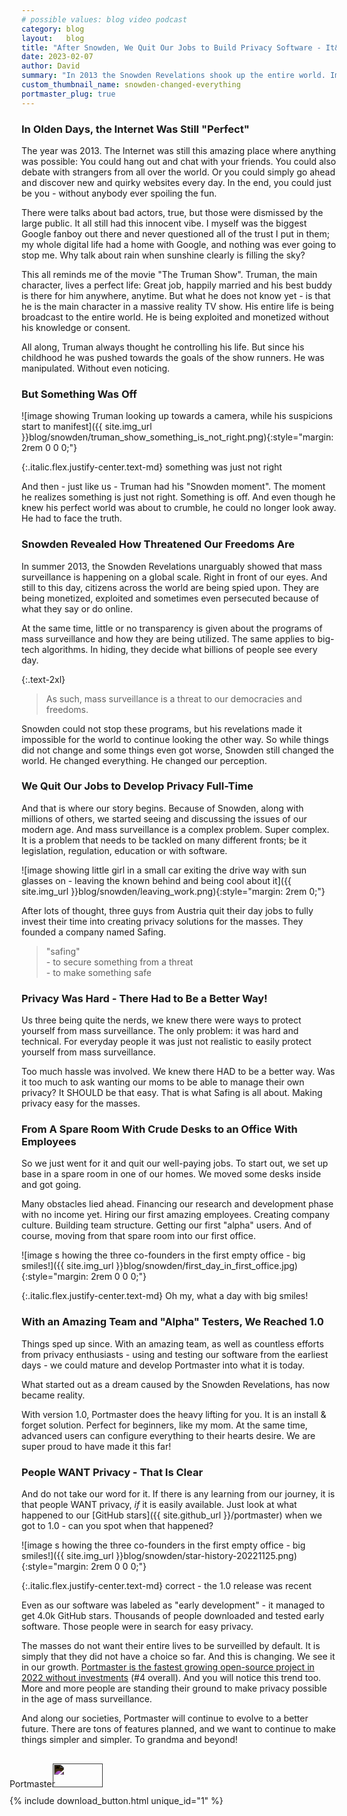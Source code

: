 ```yaml
---
# possible values: blog video podcast
category: blog
layout:   blog
title: "After Snowden, We Quit Our Jobs to Build Privacy Software - It&nbsp;Reached&nbsp;v1.0"
date: 2023-02-07
author: David
summary: "In 2013 the Snowden Revelations shook up the entire world. Impacted by this, three guys from Austria quit their well-paying jobs to build privacy software for the masses."
custom_thumbnail_name: snowden-changed-everything
portmaster_plug: true
---
```


### In Olden Days, the Internet Was Still "Perfect"

The year was 2013. The Internet was still this amazing place where anything was possible: You could hang out and chat with your friends. You could also debate with strangers from all over the world. Or you could simply go ahead and discover new and quirky websites every day. In the end, you could just be you - without anybody ever spoiling the fun.

There were talks about bad actors, true, but those were dismissed by the large public. It all still had this innocent vibe. I myself was the biggest Google fanboy out there and never questioned all of the trust I put in them; my whole digital life had a home with Google, and nothing was ever going to stop me. Why talk about rain when sunshine clearly is filling the sky?

This all reminds me of the movie "The Truman Show". Truman, the main character, lives a perfect life: Great job, happily married and his best buddy is there for him anywhere, anytime. But what he does not know yet - is that he is the main character in a massive reality TV show. His entire life is being broadcast to the entire world. He is being exploited and monetized without his knowledge or consent.

All along, Truman always thought he controlling his life. But since his childhood he was pushed towards the goals of the show runners. He was manipulated. Without even noticing.

### But Something Was Off

![image showing Truman looking up towards a camera, while his suspicions start to manifest]({{ site.img_url }}blog/snowden/truman_show_something_is_not_right.png){:style="margin: 2rem 0 0 0;"}

{:.italic.flex.justify-center.text-md}
something was just not right

And then - just like us - Truman had his "Snowden moment". The moment he realizes something is just not right. Something is off. And even though he knew his perfect world was about to crumble, he could no longer look away. He had to face the truth.

### Snowden Revealed How Threatened Our Freedoms Are

In summer 2013, the Snowden Revelations unarguably showed that mass surveillance is happening on a global scale. Right in front of our eyes. And still to this day, citizens across the world are being spied upon. They are being monetized, exploited and sometimes even persecuted because of what they say or do online.

At the same time, little or no transparency is given about the programs of mass surveillance and how they are being utilized. The same applies to big-tech algorithms. In hiding, they decide what billions of people see every day.

{:.text-2xl}
> As such, mass surveillance is a threat to our democracies and freedoms.

Snowden could not stop these programs, but his revelations made it impossible for the world to continue looking the other way. So while things did not change and some things even got worse, Snowden still changed the world. He changed everything. He changed our perception.

### We Quit Our Jobs to Develop Privacy Full-Time

And that is where our story begins. Because of Snowden, along with millions of others, we started seeing and discussing the issues of our modern age. And mass surveillance is a complex problem. Super complex. It is a problem that needs to be tackled on many different fronts; be it legislation, regulation, education or with software.

![image showing little girl in a small car exiting the drive way with sun glasses on - leaving the known behind and being cool about it]({{ site.img_url }}blog/snowden/leaving_work.png){:style="margin: 2rem 0;"}

After lots of thought, three guys from Austria quit their day jobs to fully invest their time into creating privacy solutions for the masses. They founded a company named Safing.

> "safing"  
> \- to secure something from a threat  
> \- to make something safe

### Privacy Was Hard - There Had to Be a Better Way!

Us three being quite the nerds, we knew there were ways to protect yourself from mass surveillance. The only problem: it was hard and technical. For everyday people it was just not realistic to easily protect yourself from mass surveillance.

Too much hassle was involved. We knew there HAD to be a better way. Was it too much to ask wanting our moms to be able to manage their own privacy? It SHOULD be that easy. That is what Safing is all about. Making privacy easy for the masses.

### From A Spare Room With Crude Desks to an Office With Employees

So we just went for it and quit our well-paying jobs. To start out, we set up base in a spare room in one of our homes. We moved some desks inside and got going.

Many obstacles lied ahead. Financing our research and development phase with no income yet. Hiring our first amazing employees. Creating company culture. Building team structure. Getting our first "alpha" users. And of course, moving from that spare room into our first office.

![image s howing the three co-founders in the first empty office - big smiles!]({{ site.img_url }}blog/snowden/first_day_in_first_office.jpg){:style="margin: 2rem 0 0 0;"}

{:.italic.flex.justify-center.text-md}
Oh my, what a day with big smiles!

### With an Amazing Team and "Alpha" Testers, We Reached 1.0

Things sped up since. With an amazing team, as well as countless efforts from privacy enthusiasts - using and testing our software from the earliest days - we could mature and develop Portmaster into what it is today.

What started out as a dream caused by the Snowden Revelations, has now became reality.

With version 1.0, Portmaster does the heavy lifting for you. It is an install & forget solution. Perfect for beginners, like my mom. At the same time, advanced users can configure everything to their hearts desire. We are super proud to have made it this far!

### People WANT Privacy - That Is Clear

And do not take our word for it. If there is any learning from our journey, it is that people WANT privacy, _if_ it is easily available. Just look at what happened to our [GitHub stars]({{ site.github_url }}/portmaster) when we got to 1.0 - can you spot when that happened?

![image s howing the three co-founders in the first empty office - big smiles!]({{ site.img_url }}blog/snowden/star-history-20221125.png){:style="margin: 2rem 0 0 0;"}

{:.italic.flex.justify-center.text-md}
correct - the 1.0 release was recent

Even as our software was labeled as "early development" - it managed to get 4.0k GitHub stars. Thousands of people downloaded and tested early software. Those people were in search for easy privacy.

The masses do not want their entire lives to be surveilled by default. It is simply that they did not have a choice so far. And this is changing. We see it in our growth. [Portmaster is the fastest growing open-source project in 2022 without investments](https://runacap.com/ross-index/annual-2022/) (#4 overall). And you will notice this trend too. More and more people are standing their ground to make privacy possible in the age of mass surveillance.

And along our societies, Portmaster will continue to evolve to a better future. There are tons of features planned, and we want to continue to make things simpler and simpler. To grandma and beyond!

<div class="flex space-x-2 max-w-max mx-auto" style="margin-top: 30px;">
  <div class="flex items-center" style="margin-left: -19px;">
    <div class="flex items-center">
      <span class="block">Portmaster</span>
      <img src="{{ site.img_shields_io_release_url }}" style="filter: invert(1); width: 80px; height: 38px; margin-left: -8px;">
    </div>
  </div>
</div>
<div class="flex space-x-2 max-w-max mx-auto" style="margin-top: 10px; margin-bottom: 4rem;">
  <div class="flex items-center" style="margin-left: -19px;">
    <div class="flex items-center">
      {% include download_button.html unique_id="1" %}
    </div>
  </div>
</div>
